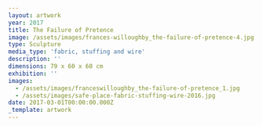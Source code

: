 ```yaml
---
layout: artwork
year: 2017
title: The Failure of Pretence
image: /assets/images/frances-willoughby_the-failure-of-pretence-4.jpg
type: Sculpture
media_type: 'fabric, stuffing and wire'
description: ''
dimensions: 79 x 60 x 60 cm
exhibition: ''
images:
  - /assets/images/franceswilloughby_the-failure-of-pretence_1.jpg
  - /assets/images/safe-place-fabric-stuffing-wire-2016.jpg
date: 2017-03-01T00:00:00.000Z
_template: artwork
---
```


